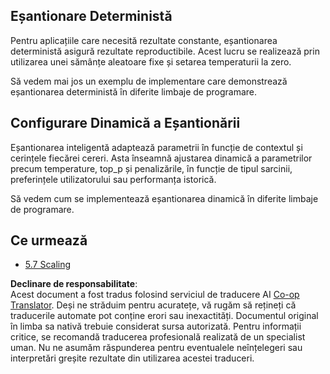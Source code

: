 <!--
CO_OP_TRANSLATOR_METADATA:
{
  "original_hash": "3cb0da3badd51d73ab78ebade2827d98",
  "translation_date": "2025-07-14T02:25:14+00:00",
  "source_file": "05-AdvancedTopics/mcp-sampling/README.md",
  "language_code": "ro"
}
-->
## Eșantionare Deterministă

Pentru aplicațiile care necesită rezultate constante, eșantionarea deterministă asigură rezultate reproductibile. Acest lucru se realizează prin utilizarea unei sămânțe aleatoare fixe și setarea temperaturii la zero.

Să vedem mai jos un exemplu de implementare care demonstrează eșantionarea deterministă în diferite limbaje de programare.

## Configurare Dinamică a Eșantionării

Eșantionarea inteligentă adaptează parametrii în funcție de contextul și cerințele fiecărei cereri. Asta înseamnă ajustarea dinamică a parametrilor precum temperature, top_p și penalizările, în funcție de tipul sarcinii, preferințele utilizatorului sau performanța istorică.

Să vedem cum se implementează eșantionarea dinamică în diferite limbaje de programare.

## Ce urmează

- [5.7 Scaling](../mcp-scaling/README.md)

**Declinare de responsabilitate**:  
Acest document a fost tradus folosind serviciul de traducere AI [Co-op Translator](https://github.com/Azure/co-op-translator). Deși ne străduim pentru acuratețe, vă rugăm să rețineți că traducerile automate pot conține erori sau inexactități. Documentul original în limba sa nativă trebuie considerat sursa autorizată. Pentru informații critice, se recomandă traducerea profesională realizată de un specialist uman. Nu ne asumăm răspunderea pentru eventualele neînțelegeri sau interpretări greșite rezultate din utilizarea acestei traduceri.